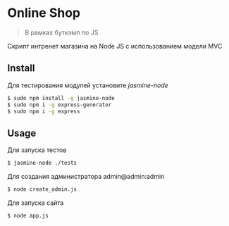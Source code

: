 # Online Shop

> В рамках буткэмп по JS 

Скрипт интренет магазина на Node JS c использованием модели MVC


## Install

Для тестирования модулей установите *jasmine-node*
```bash
$ sudo npm install -g jasmine-node
$ sudo npm i -g express-generator
$ sudo npm i -g express
```


## Usage

Для запуска тестов
```bash
$ jasmine-node ./tests

```
Для создания администратора admin@admin:admin
```bash
$ node create_admin.js

```
Для запуска сайта

```bash
$ node app.js

```
